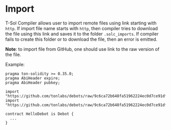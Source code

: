 # Import

T-Sol Compiler allows user to import remote files using link starting with `http`.
If import file name starts with `http`, then compiler tries to download the file using this
link and saves it to the folder `.solc_imports`. If compiler fails to create this folder or
to download the file, then an error is emitted.

**Note**: to import file from GitHub, one should use link to the raw version of the file.

Example:

```TVMSolidity
pragma ton-solidity >= 0.35.0;
pragma AbiHeader expire;
pragma AbiHeader pubkey;

import "https://github.com/tonlabs/debots/raw/9c6ca72b648fa51962224ec0d7ce91df2a0068c1/Debot.sol";
import "https://github.com/tonlabs/debots/raw/9c6ca72b648fa51962224ec0d7ce91df2a0068c1/Terminal.sol";

contract HelloDebot is Debot {
  ...
}
```